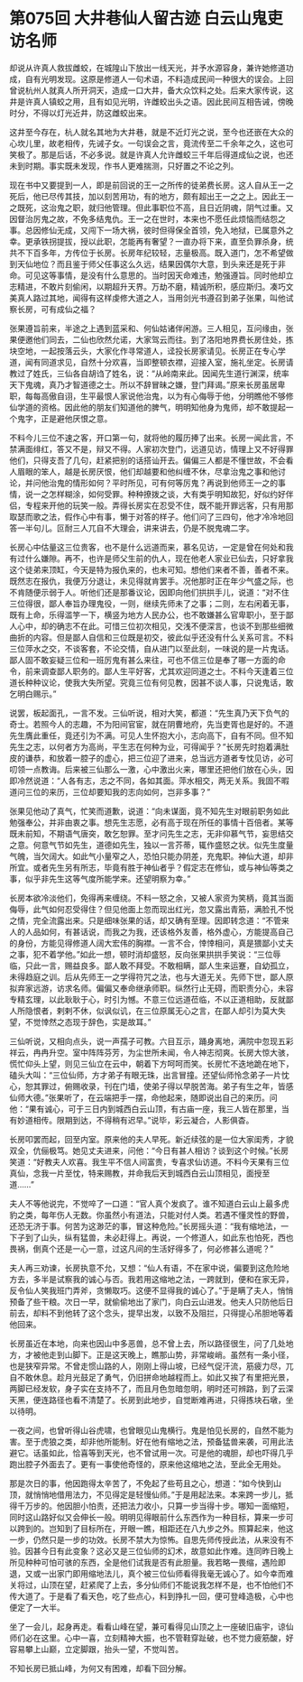 # 第075回 大井巷仙人留古迹 白云山鬼吏访名师

却说从许真人救拔雌蛟，在城隍山下放出一线天光，并予水源容身，兼许她修道功成，自有光明发现。这原是修道人一句术语，不料造成民间一种很大的误会。上回曾说杭州人就真人所开洞天，造成一口大井，备大众饮料之处。后来大家传说，这井是许真人镇蛟之用，且有如见光明，许雌蛟出头之语。因此民间互相告诫，傍晚时分，不得以灯光近井，防这雌蛟出来。

这井至今存在，杭人就名其地为大井巷，就是不近灯光之说，至今也还嵌在大众的心坎儿里，故老相传，先诫子女。一句误会之言，竟流传至二千余年之久，这也可笑极了。那是后话，不必多说。就是许真人允许雌蛟三千年后得道成仙之说，也还未到时期。事实既未发现，作书人更难揣测，只好置之不论之列。

现在书中又要提到一人，即是前回说的王一之所传的徒弟费长房。这人自从王一之死后，他已尽传其技，加以刻苦用功，有的地方，颇有超出王一之之上。因此王一之既死，这治鬼之职，就归他管理。但此事职位不高，且日近阴魂，阴气过重。又因督治厉鬼之故，不免多结鬼仇。王一之在世时，本来也不愿任此烦恼而结怨之事。总因修仙无成，又闯下一场大祸，彼时但得保全首领，免入地狱，已属意外之幸。更承铁拐提拔，授以此职，怎能再有奢望？一直办将下来，直至负罪杀身，统共不下百多年，方传位于长房。长房年纪较轻，志量极高。既入道门，怎不希望做到天仙地位？而且鉴于师父任事这么久远，结果因偶尔大意，到头来还是死于非命。可见这等事情，是没有什么意思的。当时因天命难违，勉强遵旨。同时他却立志精进，不敢片刻偷闲，以期超升天界。万劫不磨，精诚所积，感应斯归。凑巧文美真人路过其地，闻得有这样虔修大道之人，当用剑光书遵召到弟子张果，叫他试察长房，可有成仙之福？

张果遵旨前来，半途之上遇到蓝采和、何仙姑诸伴闲游。三人相见，互问缘由，张果便邀他们同去，二仙也欣然允诺，大家驾云而往。到了洛阳地界费长房住处，拣块空地，一起按落云头，大家化作寻常道人，迳投长房家请见。长房正在专心学道，闻有同道求见，自然十分欢喜，当即整顿衣襟，迎接入室，施礼坐定。长房请教过了姓氏，三仙各自胡诌了姓名，说：“从岭南来此。因闻先生道行渊深，统率天下鬼魂，真乃才智道德之士。所以不辞冒昧之嫌，登门拜谒。”原来长房虽居卑职，每每高傲自诩，生平最恨人家说他治鬼，以为有心侮辱于他，分明瞧他不够修仙学道的资格。因此他的朋友们知道他的脾气，明明知他身为鬼师，却不敢提起一个鬼字，正是避他厌恨之意。

不料今儿三位不速之客，开口第一句，就将他的履历捧了出来。长房一闻此言，不禁满面绯红，答又不是，辩又不得。人家初次登门，远道见访，情理上又不好得罪他们，只得支吾了几句，赶紧把别的话搭讪开去。偏偏三人都是不懂世故，不会看人眉眼的笨人，越是长房厌恨，他们却越要和他纠缠不休，尽拿治鬼之事和他讨论，并问他治鬼的情形如何？平时所见，可有何等厉鬼？再说到他师王一之的事情，说一之怎样糊涂，如何受罪。种种撩拨之谈，大有类乎明知故犯，好似约好伴侣，专程来开他的玩笑一般。弄得长房实在忍受不住，既不能开罪远客，只有用那取瑟而歌之法，假作心中有事，懒于对答的样子。他们问了三四句，他才冷冷地回答一半句儿。叵耐三人兀自不大理会，讲来讲去，仍是不脱鬼魂二字。

长房心中估量这三位贵客，也不是什么远道而来，慕名见访，一定是曾在何处和我有过什么嫌隙。再不，也许是师父生前的仇人，现在他老人家业已仙去，只好拿我这个徒弟来顶缸，今天是特为报仇来的，也未可知。想他们来者不善，善者不来。既然志在报仇，我便万分退让，未见得就肯罢手。况他那时正在年少气盛之际，也不肯随便示弱于人。听他们还是那番议论，因即向他们拱拱手儿，说道：“对不住三位得很，鄙人奉旨办理鬼役，一则，继续先师未了之事；二则，左右闲着无事，既有上命，乐得滥竽一下，横竖为地方人民办公，也不敢嫌甚么官卑职小，至于鄙人心中，却的确志不在此。可惜三位初次相见，交浅不便深言，也谈不到那些细微曲折的内容。但是鄙人自信和三位既是初交，彼此似乎还没有什么关系可言。不料三位萍水之交，不谈客套，不论交情，自从进门以至此刻，一味说的是一片鬼话。鄙人固不敢妄疑三位和一班厉鬼有甚么来往，可也不信三位是奉了哪一方面的命令，前来调查鄙人职务的。鄙人生平好客，尤其欢迎同道之士。不料今天逢着三位道长种种议论，使我大失所望。究竟三位有何见教，因甚不谈人事，只说鬼话，敢乞明白赐示。”

说罢，板起面孔，一言不发。三仙听说，相对大笑，都道：“先生真乃天下负气的奇士。若照今人的志趣，不为阳间官宦，就在阴曹地府，先当吏胥也是好的。不道先生膺此重任，竟还引为不满。可见人生怀抱大小，志向高下，自有不同。但不知先生之志，以何者方为高尚，平生志在何种为业，可得闻乎？”长房先时抱着满肚皮的谦恭，和放着一腔子的虚心，把三位迎了进来，总当远方道者专忱见访，必可叨领一点教诲。后来被三仙那么一激，心中激出火来，哪里还把他们放在心头，因即冷然说道：“人各有志，志之不同，各如其面。萍水相交，两无关系。我固不暇道问三位的来历，三位却要知我的志向如何，岂非多事？”

张果见他动了真气，忙笑而道歉，说道：“向未谋面，竟不知先生对眼前职务如此勉强奉公，并非由衷之事。想先生志愿，必有高于现在所任的事情十百倍者。某等既未前知，不期语气唐突，敢乞恕罪。至才问先生之志，无非仰慕气节，妄思结交之意。何意气节如先生，道德如先生，独以一言芥蒂，辄作盛怒之状。似先生度量气魄，当欠阔大。如此气小量窄之人，恐怕只能办阴差，充鬼职。神仙大道，却非所宜。或者先生另有所志，毕竟有胜于神仙者乎？假定志在修仙，或与神仙等类之事，似乎非先生这等气度所能学来。还望明察为幸。”

长房本欲冷淡他们，免得再来缠绕。不料一怒之余，又被人家资为笑柄，竟其当面侮辱，此气如何忍受得住？但见他面上忽而现出红光，忽又露出青筋，满脸孔不悦之情，完全流露出来。只是细味张果的话，却又确有至理。因即转念道：“不管来人的人品如何，有甚话说，而我之为我，还该格外友善，格外虚心，方能提高自己的身份，方能见得修道人阔大宏伟的胸襟。一言不合，悻悻相问，真是猥鄙小丈夫之事，犯不着学他。”如此一想，顿时消却盛怒，反向张果拱拱手笑说：“三位辱临，只此一言，赐益良多。鄙人敢不拜受。不敢相瞒，鄙人生来运蹇，自幼孤立，未得趋庭之训。后从先师王一之学得符咒之法，也与大道无关。先师下世，鄙人原拟弃家远游，访求名师。偏偏又奉命继承师职。纵然行止无碍，而职责分心，未容专精玄理，以此耿耿于心，时引为憾。不意三位远道莅临，不以正道相助，反就鄙人所隐恨者，剌剌不休，似讽似讥，在三位原属无心之言，在鄙人却引为莫大失望，不觉悻然之态现于辞色，实是故耳。”

三仙听说，又相向点头，说一声孺子可教。六目互示，踊身离地，满院中忽现五彩祥云，冉冉升空。室中阵阵芬芳，为尘世所未闻，令人神志彻爽。长房大惊大骇，慌忙仰头上望，则见三仙立在云中，朝着下方呵呵而笑。长房忙不迭地跪在地下，磕头大叫：“三位仙师，方才弟子有眼无珠，出言冒撞。还望仙师怜念弟子一片忱心，恕其罪过，俯赐收录，刊在门墙，使弟子得以早脱苦海。弟子有生之年，皆感仙师大德。”张果听了，在云端把手一摆，命他起来，随即说出自己的来历。问他：“果有诚心，可于三日内到城西白云山顶，有古庙一座，我三人皆在那里，当有妙道相传。限期到达，不得稍有迟早。”说毕，彩云凝合，人影俱杳。

长房叩罢而起，回至内室。原来他的夫人早死。新近续弦的是一位大家闺秀，才貌双全，伉俪极笃。她见丈夫进来，问他：“今日有甚人相访？谈到这个时候。”长房笑道：“好教夫人欢喜。我生平不信人间富贵，专喜求仙访道。不料今天果有三位真仙，念我一片至忱，特来赐教，并命我后天到城西白云山顶相见，面授至道……”

夫人不等他说完，不觉啐了一口道：“官人真个发疯了。谁不知道白云山上最多虎豹之类，每年伤人无数。你虽然小有道法，只能对付人类。若遇不懂灵性的野兽，还恐无济于事。何苦为这渺茫的事，冒这种危险。”长房摇头道：“我有缩地法，一下子到了山头，纵有猛兽，未必赶得上。再说，一个修道人，如此东也怕死，西也畏祸，倒真个还是一心一意，过这凡间的生活好得多了，何必修甚么道呢？”

夫人再三劝谏，长房执意不允，又想：“仙人有语，不在家中说，偏要到这危险地方去，多半是试察我的诚心与否。我若用这缩地之法，一跨就到，便和在家无异，反令仙人笑我班门弄斧，贪懒取巧。这便不显得我的诚心了。”于是瞒了夫人，悄悄预备了些干粮。次日一早，就偷偷地出了家门，向白云山进发。他夫人只防他后日前去，却料不到他转了这个念头，提早出发，以致不及阻拦，只得提心吊胆地等着他回来。

长房虽近在本地，向来也因山中多恶兽，总不曾上去，所以路径很生，问了几处地方，才被他走到山脚下。正是这天晚上，瞧那山势，非常峻峭。虽然有一条小径，也是狭窄异常。不曾走惯山路的人，刚刚上得山坡，已经气促汗流，筋疲力尽，兀自不敢休息。趁月光鼓足了勇气，仍旧拼命地越程而上。如此又挨了有里把光景，两脚已经发软，身子实在支持不了，而且月色忽暗忽明，明时还可辨路，到了云深天黑，便连路径也看不清楚了。长房到此地步，自觉断难再进，只得拣块石墩，坐以待明。

一夜之间，也曾听得山谷虎啸，也曾眼见山鬼横行。鬼是怕见长房的，自然不能为害。至于虎狼之类，却非他所能制。好在他有缩地之法，预备猛兽来袭，可用此法避它。话虽如此，恰喜等到天光，也不曾试用一次。可是他的魂胆，却也吓得几乎跑出腔子外面去了。更有一事使他奇怪的，原来他这缩地之法，至此全无用处。

那是次日的事，他因跑得太辛苦了，不免起了些苟且之心，想道：“如今快到山顶，就悄悄地借用法力，不见得定是轻慢仙师。”于是用起法来。本来跨一步儿，抵得千万步的。他因胆小怕责，还把法力收小，只算一步当得十步。哪知一面缩短，同时这山路好似又会伸长一般。明明见得眼前什么东西作为一种目标，算来一步可以跨到的。岂知到了目标所在，开眼一瞧，相距还在八九步之外。照算起来，他这一步，仍然只是一步的功效。长房不禁大为惊怖。自思先师传授此法，从来没有不验。因甚今日有此变象？这必又是三位仙师的幻术，故意如此作难。连同昨日晚上所见种种可怕可骇的东西，全是他们试我是否有此胆量。我若略一畏缩，遇险即退，又或一出家门即用缩地法儿，真个被三位仙师看得我毫无诚心了。如今幸而难关将过，山顶在望，赶紧爬了上去，多分仙师们不能说我怎样不是，也不怕他们不传大道了。于是看了看天色，吃了些点心，料到挣扎一回，便可登峰造极，心中也便定了一大半。

坐了一会儿，起身再走。看看山峰在望，兼可看得见山顶之上一座破旧庙宇，谅仙师们必在这里。心中一喜，立刻精神大振，也不管鞋穿趾破，也不觉力疲筋酸，好容易攀上山巅，立定脚跟，抬头一望，不觉叫苦。

不知长房已抵山峰，为何又有困难，却看下回分解。
